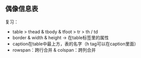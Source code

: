 ## 偶像信息表  

复习：  
- table > thead & tbody & tfoot > tr > th / td
- border & width & height -> 在table标签里的属性
- caption在table中最上方，表的名字（h tag可以在caption里面）
- rowspan：跨行合并 & colspan：跨列合并